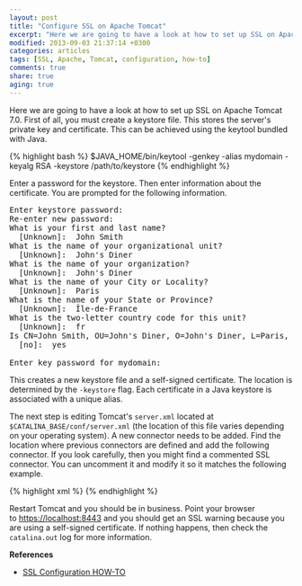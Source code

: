 ```yaml
---
layout: post
title: "Configure SSL on Apache Tomcat"
excerpt: "Here we are going to have a look at how to set up SSL on Apache Tomcat 7.0."
modified: 2013-09-03 21:37:14 +0300
categories: articles
tags: [SSL, Apache, Tomcat, configuration, how-to]
comments: true
share: true
aging: true
---
```


Here we are going to have a look at how to set up SSL on Apache Tomcat 7.0. First of all, you must create a keystore file. This stores the server's private key and certificate. This can be achieved using the keytool bundled with Java.

{% highlight bash %}
$JAVA_HOME/bin/keytool -genkey -alias mydomain -keyalg RSA -keystore /path/to/keystore
{% endhighlight %}


Enter a password for the keystore. Then enter information about the certificate. You are prompted for the following information.

<pre>
Enter keystore password:  
Re-enter new password:
What is your first and last name?
  [Unknown]:  John Smith
What is the name of your organizational unit?
  [Unknown]:  John's Diner
What is the name of your organization?
  [Unknown]:  John's Diner
What is the name of your City or Locality?
  [Unknown]:  Paris
What is the name of your State or Province?
  [Unknown]:  Île-de-France
What is the two-letter country code for this unit?
  [Unknown]:  fr
Is CN=John Smith, OU=John's Diner, O=John's Diner, L=Paris, ST=Île-de-France, C=fr correct?
  [no]:  yes

Enter key password for mydomain:
</pre>

This creates a new keystore file and a self-signed certificate. The location is determined by the `-keystore` flag. Each certificate in a Java keystore is associated with a unique alias.

The next step is editing Tomcat's `server.xml` located at `$CATALINA_BASE/conf/server.xml` (the location of this file varies depending on your operating system). A new connector needs to be added. Find the location where previous connectors are defined and add the following connector. If you look carefully, then you might find a commented SSL connector. You can uncomment it and modify it so it matches the following example.

{% highlight xml %}
<Connector port="8443" protocol="HTTP/1.1" SSLEnabled="true"
           maxThreads="150" scheme="https" secure="true"
           clientAuth="false" sslProtocol="TLS"
           keystoreFile="/path/to/keystore"
           keystorePass="password" />
{% endhighlight %}

Restart Tomcat and you should be in business. Point your browser to [https://localhost:8443](https://localhost:8443) and you should get an SSL warning because you are using a self-signed certificate. If nothing happens, then check the `catalina.out` log for more information.

**References**

* [SSL Configuration HOW-TO](http://tomcat.apache.org/tomcat-7.0-doc/ssl-howto.html)
